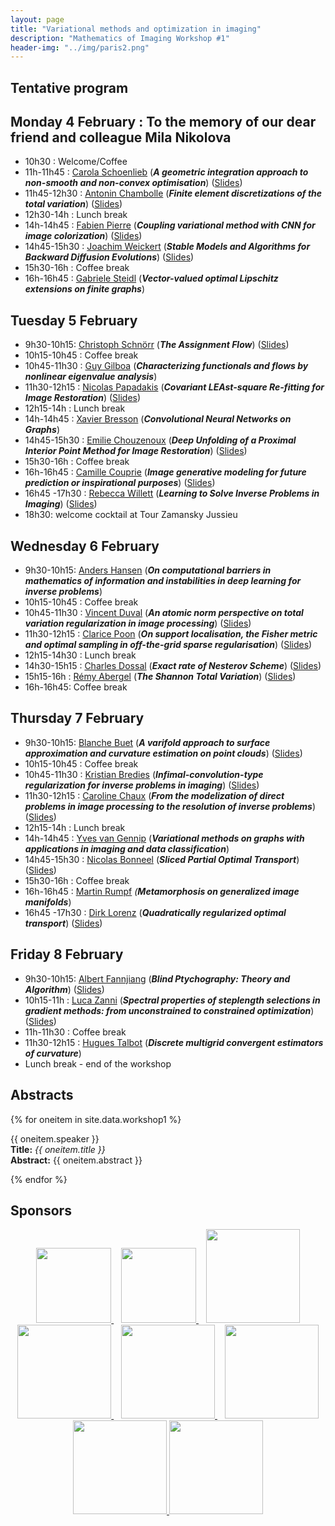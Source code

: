 ```yaml
---
layout: page
title: "Variational methods and optimization in imaging"
description: "Mathematics of Imaging Workshop #1"
header-img: "../img/paris2.png"
---
```


Tentative program
-------------

Monday 4 February : To the memory of our dear friend and colleague Mila Nikolova
-------------

- 10h30 : Welcome/Coffee 
- 11h-11h45 : [Carola Schoenlieb](http://www.damtp.cam.ac.uk/user/cbs31/Home.html) (***A geometric integration approach to non-smooth and non-convex optimisation***)  ([Slides](slides/w1/schonlieb.pdf))
- 11h45-12h30 : [Antonin Chambolle](http://www.cmap.polytechnique.fr/~antonin/) (***Finite element discretizations of the total variation***) ([Slides](slides/w1/chambolle.pdf))
- 12h30-14h : Lunch break
- 14h-14h45 : [Fabien Pierre](http://www.fabienpierre.fr/bienvenue.html) (***Coupling variational method with CNN for image colorization***) ([Slides](slides/w1/pierre.pdf))
- 14h45-15h30 : [Joachim Weickert](https://www.mia.uni-saarland.de/weickert/index.shtml) (***Stable Models and Algorithms for Backward Diffusion Evolutions***) ([Slides](slides/w1/weickert.pdf))
- 15h30-16h : Coffee break 
- 16h-16h45 : [Gabriele Steidl](http://www.mathematik.uni-kl.de/imagepro/members/steidl/) (***Vector-valued optimal Lipschitz extensions on finite graphs***) 

Tuesday 5 February
-------------
- 9h30-10h15: [Christoph Schnörr](https://ipa.iwr.uni-heidelberg.de/cschnoerr/) (***The Assignment Flow***) ([Slides](slides/w1/schnorr.pdf))
- 10h15-10h45 : Coffee break 
- 10h45-11h30 : [Guy Gilboa](http://guygilboa.eew.technion.ac.il/) (***Characterizing functionals and flows by nonlinear eigenvalue analysis***)
- 11h30-12h15 : [Nicolas Papadakis](https://www.math.u-bordeaux.fr/~npapadak/) (***Covariant LEAst-square Re-fitting for Image Restoration***) ([Slides](slides/w1/papadakis.pdf))
- 12h15-14h : Lunch break
- 14h-14h45 :  [Xavier Bresson](http://www.ntu.edu.sg/home/xbresson/) (***Convolutional Neural Networks on Graphs***)
- 14h45-15h30 : [Emilie Chouzenoux](http://www-syscom.univ-mlv.fr/~chouzeno/) (***Deep Unfolding of a Proximal Interior Point Method for Image Restoration***) ([Slides](slides/w1/chouzenoux.pdf))
- 15h30-16h : Coffee break 
- 16h-16h45 : [Camille Couprie](https://research.fb.com/people/couprie-camille/) (***Image generative modeling for future prediction or inspirational purposes***) ([Slides](slides/w1/couprie.pdf))
- 16h45 -17h30 : [Rebecca Willett](https://voices.uchicago.edu/willett/) (***Learning to Solve Inverse Problems in Imaging***) ([Slides](slides/w1/willett.pdf))
- 18h30: welcome cocktail at Tour Zamansky Jussieu

Wednesday 6 February
-------------
- 9h30-10h15: [Anders Hansen](http://www.damtp.cam.ac.uk/research/afha/anders/) (***On computational barriers in mathematics of information and instabilities in deep learning for inverse problems***)
- 10h15-10h45 : Coffee break 
- 10h45-11h30 : [Vincent Duval](https://who.rocq.inria.fr/Vincent.Duval/) (***An atomic norm perspective on total variation regularization in image processing***) ([Slides](slides/w1/duval.pdf))
- 11h30-12h15 : [Clarice Poon](http://www.damtp.cam.ac.uk/user/cmhsp2/) (***On support localisation, the Fisher metric and optimal sampling in off-the-grid sparse regularisation***) ([Slides](slides/w1/poon.pdf))
- 12h15-14h30 : Lunch break
- 14h30-15h15 : [Charles Dossal](https://www.math.u-bordeaux.fr/~cdossal/) (***Exact rate of Nesterov Scheme***) ([Slides](slides/w1/dossal.pdf))
- 15h15-16h : [Rémy Abergel](http://helios.mi.parisdescartes.fr/~rabergel/index.html) (***The Shannon Total Variation***) ([Slides](slides/w1/abergel.pdf))
- 16h-16h45: Coffee break 

Thursday 7 February
--------------
- 9h30-10h15: [Blanche Buet](https://www.math.u-psud.fr/~buet/) (***A varifold approach to surface approximation and curvature estimation on point clouds***) ([Slides](slides/w1/buet.pdf))
- 10h15-10h45 : Coffee break 
- 10h45-11h30 : [Kristian Bredies](https://imsc.uni-graz.at/bredies/) (***Infimal-convolution-type regularization for inverse problems in imaging***) ([Slides](slides/w1/bredies.pdf))
- 11h30-12h15 : [Caroline Chaux](https://www.i2m.univ-amu.fr/~caroline.chaux/) (***From the modelization of direct problems in image processing to the resolution of inverse problems***) ([Slides](slides/w1/chaux.pdf))
- 12h15-14h : Lunch break
- 14h-14h45 : [Yves van Gennip](https://www.nottingham.ac.uk/mathematics/people/y.vangennip) (***Variational methods on graphs with applications in imaging and data classification***)
- 14h45-15h30 : [Nicolas Bonneel](https://perso.liris.cnrs.fr/nicolas.bonneel/) (***Sliced Partial Optimal Transport***) ([Slides](slides/w1/bonneel.pdf))
- 15h30-16h : Coffee break 
- 16h-16h45 : [Martin Rumpf](http://www.hcm.uni-bonn.de/de/people/profile/martin-rumpf/) *(**Metamorphosis on generalized image manifolds***)
- 16h45 -17h30 : [Dirk Lorenz](https://www.tu-braunschweig.de/iaa/personal/lorenz) (***Quadratically regularized optimal transport***) ([Slides](slides/w1/lorenz.pdf))

Friday 8 February
--------------
- 9h30-10h15: [Albert Fannjiang](https://www.math.ucdavis.edu/~fannjiang/) (***Blind Ptychography: Theory and Algorithm***) ([Slides](slides/w1/fannjiang.pdf))
- 10h15-11h : [Luca Zanni](http://cdm.unimo.it/home/matematica/zanni.luca/) (***Spectral properties of steplength selections in gradient methods: from unconstrained to constrained optimization***) ([Slides](slides/w1/zanni.pdf))
- 11h-11h30 : Coffee break
- 11h30-12h15 : [Hugues Talbot](http://hugues.zahlt.info/bienvenue.html) (***Discrete multigrid convergent estimators of curvature***)
- Lunch break - end of the workshop

Abstracts
--------

{% for oneitem in site.data.workshop1 %}
<p>
  {{ oneitem.speaker }}<br/>
  <b>Title:</b> <i>{{ oneitem.title }}</i><br/>
  <b>Abstract:</b> {{ oneitem.abstract }}
</p>
{% endfor %}



Sponsors
-----

<p align="center">

<a href="http://www.ihp.fr">
<img width="120" src="../../img/logo-ihp.jpg"/>
</a>&nbsp;&nbsp;

<a href="http://www.cnrs.fr/">
<img width="120" src="../../img/logo-cnrs.png"/>
</a>&nbsp;&nbsp;

<a href="http://www.u-psud.fr/fr/index.html">
<img width="150" src="../../img/logo-paris-sud.png"/>
</a>

<br/>

<a href="https://www.sciencesmaths-paris.fr/">
<img width="150" src="../../img/logo-fsmp.png"/>
</a>&nbsp;&nbsp;

<a href="http://www.upmc.fr/">
<img width="150" src="../../img/logo-upmc.png"/>
</a>&nbsp;&nbsp;

<a href="https://www.cimpa.info/">
<img width="150" src="../../img/logo-cimpa.png"/>
</a>

<br/>

<a href="http://gdr-mia.math.cnrs.fr/">
<img width="150" src="../../img/logo-mia.png"/>
</a>

<a href="http://www.gpeyre.com/noria/">
<img width="150" src="../../img/logo-erc.jpg"/>
</a>


</p>
